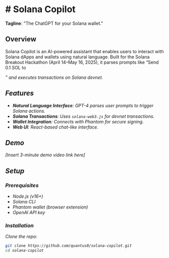 # # Solana Copilot

**Tagline**: "The ChatGPT for your Solana wallet."

## Overview
Solana Copilot is an AI-powered assistant that enables users to interact with Solana dApps and wallets using natural language. Built for the Solana Breakout Hackathon (April 14–May 16, 2025), it parses prompts like “Send 0.1 SOL to <address>” and executes transactions on Solana devnet.

## Features
- **Natural Language Interface**: GPT-4 parses user prompts to trigger Solana actions.
- **Solana Transactions**: Uses `solana-web3.js` for devnet transactions.
- **Wallet Integration**: Connects with Phantom for secure signing.
- **Web UI**: React-based chat-like interface.

## Demo
[Insert 3-minute demo video link here]

## Setup
### Prerequisites
- Node.js (v16+)
- Solana CLI
- Phantom wallet (browser extension)
- OpenAI API key

### Installation
Clone the repo:
   ```bash
   git clone https://github.com/quantus0/solana-copilot.git
   cd solana-copilot






